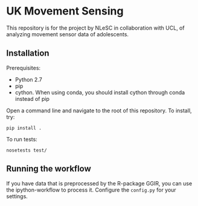 # UK Movement Sensing
This repository is for the project by NLeSC in collaboration with UCL, of analyzing movement sensor data of adolescents.

## Installation
Prerequisites:
*  Python 2.7
* pip
* cython. When using conda, you should install cython through conda instead of pip

Open a command line and navigate to the root of this repository. To install, try:

`pip install .`

To run tests:

`nosetests test/`

## Running the workflow
If you have data that is preprocessed by the R-package GGIR, you can use the ipython-workflow to process it.
Configure the `config.py` for your settings. 
